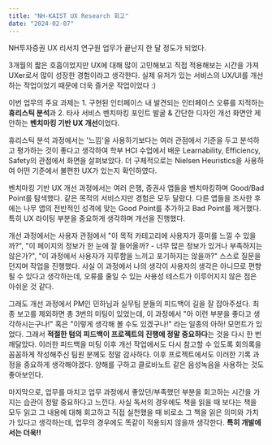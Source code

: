```yaml
---
title: "NH-KAIST UX Research 회고"
date: "2024-02-07"
---
```


NH투자증권 UX 리서치 연구원 업무가 끝난지 한 달 정도가 되었다.

3개월의 짧은 호흡이었지만 UX에 대해 많이 고민해보고 직접 적용해보는 시간을 가져 UXer로서 많이 성장한 경험이라고 생각한다. 실제 유저가 있는 서비스의 UX/UI를 개선하는 작업이었기 때문에 더욱 즐거운 작업이었다 :)

이번 업무의 주요 과제는 1. 구현된 인터페이스 내 발견되는 인터페이스 오류를 지적하는 **휴리스틱 분석**과 2. 타사 서비스 벤치마킹 포인트 발굴 & 간단한 디자인 개선 화면안 제안하는 **벤치마킹 기반 UX 개선**이었다.

휴리스틱 분석 과정에서는 '느낌'을 사용하기보다는 여러 관점에서 기준을 두고 분석하고 평가하는 것이 좋다고 생각하여 학부 HCI 수업에서 배운 Learnability, Efficiency, Safety의 관점에서 화면을 살펴보았다. 더 구체적으로는 Nielsen Heuristics을 사용하여 어떤 기준에서 불편한 UX가 있는지 확인하였다.

벤치마킹 기반 UX 개선 과정에서는 여러 은행, 증권사 앱들을 벤치마킹하며 Good/Bad Point를 탐색했다. 같은 목적의 서비스지만 경험은 모두 달랐다. 다른 앱들을 조사한 후에는 나무 앱의 전반적인 성격에 맞는 Good Point를 추가하고 Bad Point를 제거했다. 특히 UX 라이팅 부분을 중요하게 생각하며 개선을 진행했다.

개선 과정에서는 사용자 관점에서 "이 목적 카테고리에 사용자가 흥미를 느낄 수 있을까?", "이 페이지의 정보가 한 눈에 잘 들어올까? - 너무 많은 정보가 있거나 부족하지는 않은가?", "이 과정에서 사용자가 지루함을 느끼고 포기하지는 않을까?" 스스로 질문을 던지며 작업을 진행했다. 사실 이 과정에서 나의 생각이 사용자의 생각은 아니므로 편향될 수 있다고 생각하는데, 오류를 줄일 수 있는 사용성 테스트가 이루어지지 않은 점은 아쉬운 것 같다.

그래도 개선 과정에서 PM인 민하님과 실무팀 분들의 피드백이 길을 잘 잡아주셨다. 최종 보고를 제외하면 총 3번의 미팅이 있었는데, 이 과정에서 "아 이런 부분을 좋다고 생각하시는구나!" 혹은 "이렇게 생각해 볼 수도 있겠구나!" 라는 일종의 아하! 모먼트가 있었다. 그래서 **적절한 텀의 피드백이 프로젝트의 진행에 정말 중요하다**는 것을 다시 한 번 깨달았다. 이러한 피드백을 미팅 이후 개선 작업에서도 다시 참고할 수 있도록 회의록을 꼼꼼하게 작성해주신 팀원 분께도 정말 감사하다. 이후 프로젝트에서도 이러한 기록 과정을 중요하게 생각해야겠다. 양해를 구하고 클로바노트 같은 음성녹음을 사용하는 것도 좋아보인다.

마지막으로, 업무를 마치고 업무 과정에서 좋았던/부족했던 부분을 회고하는 시간을 가지는 습관이 정말 중요하다고 느낀다. 사실 독서의 경우에도 책을 읽을 때 보다는 책을 모두 읽고 그 내용에 대해 회고하고 직접 실천했을 때 비로소 그 책을 읽은 의미와 가치가 있다고 생각하는데, 업무의 경우에도 똑같이 적용되지 않을까 생각한다. **특히 개발에서는 더욱!!**
